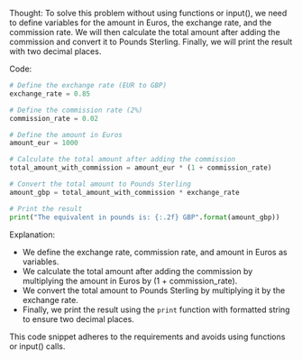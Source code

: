 Thought: To solve this problem without using functions or input(), we need to define variables for the amount in Euros, the exchange rate, and the commission rate. We will then calculate the total amount after adding the commission and convert it to Pounds Sterling. Finally, we will print the result with two decimal places.

Code:
```py
# Define the exchange rate (EUR to GBP)
exchange_rate = 0.85

# Define the commission rate (2%)
commission_rate = 0.02

# Define the amount in Euros
amount_eur = 1000

# Calculate the total amount after adding the commission
total_amount_with_commission = amount_eur * (1 + commission_rate)

# Convert the total amount to Pounds Sterling
amount_gbp = total_amount_with_commission * exchange_rate

# Print the result
print("The equivalent in pounds is: {:.2f} GBP".format(amount_gbp))
```

Explanation:
- We define the exchange rate, commission rate, and amount in Euros as variables.
- We calculate the total amount after adding the commission by multiplying the amount in Euros by (1 + commission_rate).
- We convert the total amount to Pounds Sterling by multiplying it by the exchange rate.
- Finally, we print the result using the `print` function with formatted string to ensure two decimal places.

This code snippet adheres to the requirements and avoids using functions or input() calls.